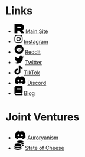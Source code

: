 # Links

* <img src="./icons/ryanism.svg" alt="Ryanism" height="25"/> [Main Site](https://ryanism.org)
* <img src="./icons/instagram-brands.svg" alt="Instagram" height="25"/> [Instagram](https://www.instagram.com/the_church_of_ryanism/)
* <img src="./icons/reddit-brands.svg" alt="Reddit" height="25"/> [Reddit](https://www.reddit.com/r/thechurchofryanism/)
* <img src="./icons/twitter-brands.svg" alt="Twitter" height="25"/> [Twitter](https://twitter.com/ChurchofRyanism)
* <img src="./icons/tiktok-brands.svg" alt="TikTok" height="25"/> [TikTok](https://www.tiktok.com/@church_of_ryanism)
* <img src="./icons/discord-brands.svg" alt="Discord" height="25"/> [Discord](https://discord.gg/AjZd9Y69RA)
* <img src="./icons/book-solid.svg" alt="Discord" height="25"/> [Blog](https://blog.ryanism.org/)

# Joint Ventures

* <img src="./icons/discord-brands.svg" alt="Discord" height="25"/> [Auroryanism](https://discord.gg/UUUYEPkNx3)
* <img src="./icons/coins-solid.svg" alt="State Of Cheese" height="25"/> [State of Cheese](https://stateofcheese.ml/)
